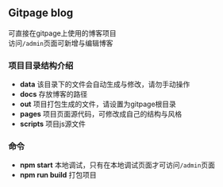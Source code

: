 ## Gitpage blog
可直接在gitpage上使用的博客项目  
访问`/admin`页面可新增与编辑博客

### 项目目录结构介绍
* __data__ 该目录下的文件会自动生成与修改，请勿手动操作
* __docs__ 存放博客的路径
* __out__ 项目打包生成的文件，请设置为gitpage根目录
* __pages__ 项目页面源代码，可修改成自己的结构与风格
* __scripts__ 项目js源文件

### 命令
* __npm start__ 本地调试，只有在本地调试页面才可访问`/admin`页面
* __npm run build__ 打包项目
